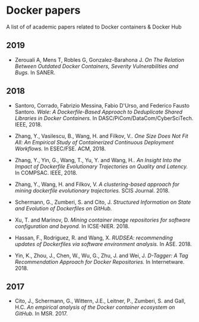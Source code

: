 # Docker papers
A list of of academic papers related to Docker containers & Docker Hub

## 2019
* Zerouali A, Mens T, Robles G, Gonzalez-Barahona J. *On The Relation Between Outdated Docker Containers, Severity Vulnerabilities and Bugs.* In SANER. 

## 2018
* Santoro, Corrado, Fabrizio Messina, Fabio D'Urso, and Federico Fausto Santoro. *Wale: A Dockerfile-Based Approach to Deduplicate Shared Libraries in Docker Containers.* In DASC/PiCom/DataCom/CyberSciTech. IEEE, 2018.

* Zhang, Y., Vasilescu, B., Wang, H. and Filkov, V.. *One Size Does Not Fit All: An Empirical Study of Containerized Continuous Deployment Workflows.* In ESEC/FSE. ACM, 2018.

* Zhang, Y., Yin, G., Wang, T., Yu, Y. and Wang, H.. *An Insight Into the Impact of Dockerfile Evolutionary Trajectories on Quality and Latency.* In COMPSAC. IEEE, 2018.

* Zhang, Y., Wang, H. and Filkov, V. *A clustering-based approach for mining dockerfile evolutionary trajectories.* SCIS Journal. 2018. 

* Schermann, G., Zumberi, S. and Cito, J. *Structured Information on State and Evolution of Dockerfiles on GitHub.*

* Xu, T. and Marinov, D. *Mining container image repositories for software configuration and beyond.* In ICSE-NIER. 2018.

* Hassan, F., Rodriguez, R. and Wang, X. *RUDSEA: recommending updates of Dockerfiles via software environment analysis.* In ASE. 2018.

* Yin, K., Zhou, J., Chen, W., Wu, G., Zhu, J. and Wei, J. *D-Tagger: A Tag Recommendation Approach for Docker Repositories.* In Internetware. 2018.

## 2017
* Cito, J., Schermann, G., Wittern, J.E., Leitner, P., Zumberi, S. and Gall, H.C. *An empirical analysis of the Docker container ecosystem on GitHub.* In MSR. 2017.



